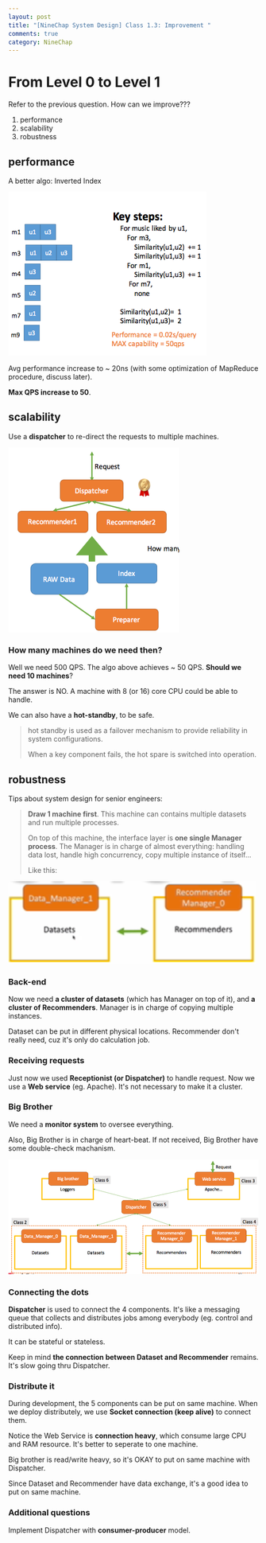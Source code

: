 ```yaml
---
layout: post
title: "[NineChap System Design] Class 1.3: Improvement "
comments: true
category: NineChap
---
```


# From Level 0 to Level 1

Refer to the previous question. How can we improve???

1. performance
1. scalability
1. robustness

## performance

A better algo: Inverted Index

![](/images/design-class1-reco-2.png)

Avg performance increase to ~ 20ns (with some optimization of MapReduce procedure, discuss later).

**Max QPS increase to 50**.

## scalability

Use a **dispatcher** to re-direct the requests to multiple machines.

![](/images/design-class1-reco-3.png)

### How many machines do we need then?

Well we need 500 QPS. The algo above achieves ~ 50 QPS. **Should we need 10 machines**?

The answer is NO. A machine with 8 (or 16) core CPU could be able to handle.

We can also have a **hot-standby**, to be safe.

> hot standby is used as a failover mechanism to provide reliability in system configurations.
>
> When a key component fails, the hot spare is switched into operation.

## robustness

Tips about system design for senior engineers:

> **Draw 1 machine first**. This machine can contains multiple datasets and run multiple processes.
>
> On top of this machine, the interface layer is **one single Manager process**. The Manager is in charge of almost everything: handling data lost, handle high concurrency, copy multiple instance of itself...
>
> Like this:

![](/images/design-class1-reco-6.png)

### Back-end

Now we need **a cluster of datasets** (which has Manager on top of it), and **a cluster of Recommenders**. Manager is in charge of copying multiple instances.

Dataset can be put in different physical locations. Recommender don't really need, cuz it's only do calculation job.

### Receiving requests

Just now we used **Receptionist (or Dispatcher)** to handle request. Now we use a **Web service** (eg. Apache). It's not necessary to make it a cluster.

### Big Brother

We need a **monitor system** to oversee everything.

Also, Big Brother is in charge of heart-beat. If not received, Big Brother have some double-check machanism.

![](/images/design-class1-reco-4.png)

### Connecting the dots

**Dispatcher** is used to connect the 4 components. It's like a messaging queue that collects and distributes jobs among everybody (eg. control and distributed info).

It can be stateful or stateless.

Keep in mind **the connection between Dataset and Recommender** remains. It's slow going thru Dispatcher.

### Distribute it

During development, the 5 components can be put on same machine. When we deploy distributely, we use **Socket connection (keep alive)** to connect them.

Notice the Web Service is **connection heavy**, which consume large CPU and RAM resource. It's better to seperate to one machine.

Big brother is read/write heavy, so it's OKAY to put on same machine with Dispatcher.

Since Dataset and Recommender have data exchange, it's a good idea to put on same machine.

### Additional questions

Implement Dispatcher with **consumer-producer** model.
